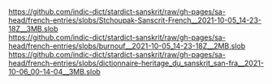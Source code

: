 https://github.com/indic-dict/stardict-sanskrit/raw/gh-pages/sa-head/french-entries/slobs/Stchoupak-Sanscrit-French__2021-10-05_14-23-18Z__3MB.slob  
https://github.com/indic-dict/stardict-sanskrit/raw/gh-pages/sa-head/french-entries/slobs/burnouf__2021-10-05_14-23-18Z__2MB.slob  
https://github.com/indic-dict/stardict-sanskrit/raw/gh-pages/sa-head/french-entries/slobs/dictionnaire-heritage_du_sanskrit_san-fra__2021-10-06_00-14-04__3MB.slob  
